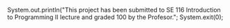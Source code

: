 System.out.println("This project has been submitted to SE 116 Introduction to Programming II lecture and graded 100 by the Profesor.";
System.exit(0);
